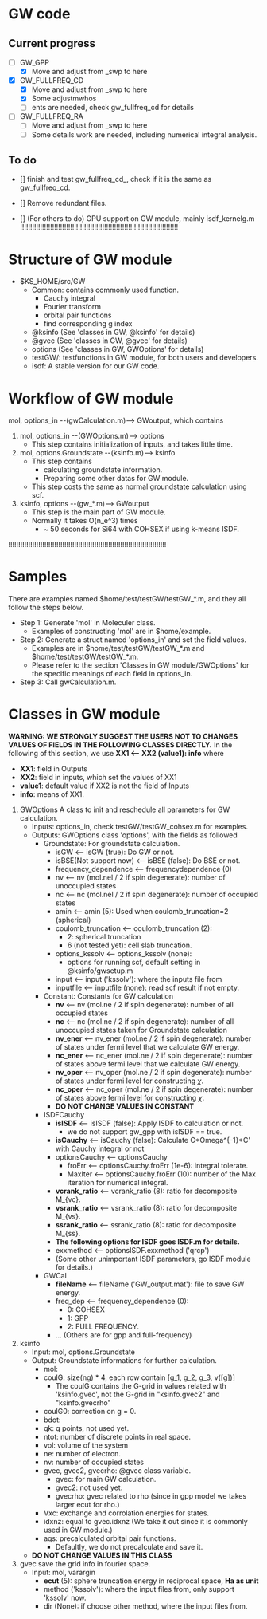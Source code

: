 # GW code

## Current progress

- [ ] GW_GPP
  - [x] Move and adjust from _swp to here
- [x] GW_FULLFREQ_CD
  - [x] Move and adjust from _swp to here
  - [x] Some adjustmwhos
  - [ ] ents are needed, check gw_fullfreq_cd for details
- [ ] GW_FULLFREQ_RA
  - [ ] Move and adjust from _swp to here
  - [ ] Some details work are needed, including numerical integral analysis.

## To do
- [] finish and test gw_fullfreq_cd_, check if it is the same as gw_fullfreq_cd.

- [] Remove redundant files.
- [] (For others to do) GPU support on GW module, mainly isdf_kernelg.m
!!!!!!!!!!!!!!!!!!!!!!!!!!!!!!!!!!!!!!!!!!!!!!!!!!!!!!!!!!!!!!!!!!!!!!!!!!!!!!!

# Structure of GW module

- $KS_HOME/src/GW
  - Common: contains commonly used function.
    - Cauchy integral
    - Fourier transform
    - orbital pair functions
    - find corresponding g index
  - @ksinfo (See 'classes in GW, @ksinfo' for details)
  - @gvec (See 'classes in GW, @gvec' for details)
  - options (See 'classes in GW, GWOptions' for details)
  - testGW/: testfunctions in GW module, for both users and developers.
  - isdf: A stable version for our GW code.
# Workflow of GW module

mol, options_in --(gwCalculation.m)--> GWoutput, which contains

1. mol, options_in --(GWOptions.m)--> options
   - This step contains initialization of inputs, and takes little time.
2. mol, options.Groundstate --(ksinfo.m)--> ksinfo
   - This step contains
     - calculating groundstate information.
     - Preparing some other datas for GW module.  
   - This step costs the same as normal groundstate calculation using scf.
3. ksinfo, options --(gw_*.m)--> GWoutput
   - This step is the main part of GW module.
   - Normally it takes O(n_e^3) times
     - ~ 50 seconds for Si64 with COHSEX if using k-means ISDF.

!!!!!!!!!!!!!!!!!!!!!!!!!!!!!!!!!!!!!!!!!!!!!!!!!!!!!!!!!!!!!!!!!!!!!!!!!!!!!!!

# Samples

There are examples named $home/test/testGW/testGW_*.m, and they all follow the steps below.

- Step 1: Generate 'mol' in Moleculer class.
  - Examples of constructing 'mol' are in \$home/example.
- Step 2: Generate a struct named 'options_in' and set the field values.
  - Examples are in \$home/test/testGW/testGW_\*.m and
  \$home/test/testGW/testGW_\*.m.
  - Please refer to the section 'Classes in GW module/GWOptions'
    for the specific meanings of each field in options_in.
- Step 3: Call gwCalculation.m.
<!-- 
- Step 3: Use 'GWOptions' with 'mol' and 'options_in' as inputs to generate 
  'options'.
  - Please refer to the section 'Classes in GW module/GWOptions' for details.
- Step 4: Use class 'ksinfo' with 'mol' and 'options.Groundstate' as inputs
  to implement scf and generate 'ksinfor'.
  - Please refer to the section 'Classes in GW module/ksinfo' for details.
- Step 5: Use gwCalculation.m with 'ksinfor' and 'options' to do GW calculation. 
-->
# Classes in GW module

__WARNING: WE STRONGLY SUGGEST THE USERS NOT TO CHANGES VALUES OF FIELDS IN THE
FOLLOWING CLASSES DIRECTLY.__
In the following of this section, we use
__XX1 <-- XX2 (value1): info__
where

- __XX1__: field in Outputs
- __XX2__: field in inputs, which set the values of XX1
- __value1__: default value if XX2 is not the field of Inputs
- __info__: means of XX1.

1. GWOptions
A class to init and reschedule all parameters for GW calculation.
   - Inputs: options_in, check testGW/testGW_cohsex.m for examples.
   - Outputs: GWOptions class 'options', with the fields as followed
     - Groundstate: For groundstate calculation.
       - isGW <-- isGW (true): Do GW or not.
       - isBSE(Not support now) <-- isBSE (false): Do BSE or not.
       - frequency_dependence <-- frequencydependence (0)
       - nv <-- nv (mol.nel / 2 if spin degenerate): number of unoccupied states
       - nc <-- nc (mol.nel / 2 if spin degenerate): number of occupied states
       - amin <-- amin (5): Used when coulomb_truncation=2 (spherical)
       - coulomb_truncation <--  coulomb_truncation (2):
         - 2: spherical truncation
         - 6 (not tested yet): cell slab truncation.
       - options_kssolv <-- options_kssolv (none):
         - options for running scf, default setting in @ksinfo/gwsetup.m  
       - input <-- input ('kssolv'): where the inputs file from
       - inputfile <-- inputfile (none): read scf result if not empty.
     - Constant: Constants for GW calculation
       - __nv__ <-- nv (mol.ne / 2 if spin degenerate): number of all occupied
         states
       - __nc__ <-- nc (mol.ne / 2 if spin degenerate): number of all unoccupied
         states taken for Groundstate calculation
       - __nv_ener__ <-- nv_ener (mol.ne / 2 if spin degenerate):
         number of states under fermi level that we calculate GW energy.
       - __nc_ener__ <-- nc_ener (mol.ne / 2 if spin degenerate):
         number of states above fermi level that we calculate GW energy.
       - __nv_oper__ <-- nv_oper (mol.ne / 2 if spin degenerate):
         number of states under fermi level for constructing $\chi$.
       - __nc_oper__ <-- nc_oper (mol.ne / 2 if spin degenerate):
         number of states above fermi level for constructing $\chi$.
       - __DO NOT CHANGE VALUES IN CONSTANT__
     - ISDFCauchy
       - __isISDF__ <-- isISDF (false): Apply ISDF to calculation or not.
         - we do not support gw_gpp with isISDF == true.
       - __isCauchy__ <-- isCauchy (false): Calculate C*Omega^{-1}*C'
         with Cauchy integral or not
       - optionsCauchy <-- optionsCauchy
         - froErr <-- optionsCauchy.froErr (1e-6): integral tolerate.
         - MaxIter <-- optionsCauchy.froErr (10): number of the Max iteration
           for numerical integral.
       - __vcrank_ratio__ <-- vcrank_ratio (8): ratio for decomposite M_{vc}.
       - __vsrank_ratio__ <-- vsrank_ratio (8): ratio for decomposite M_{vs}.
       - __ssrank_ratio__ <-- ssrank_ratio (8): ratio for decomposite M_{ss}.
       - __The following options for ISDF goes ISDF.m for details.__
       - exxmethod <-- optionsISDF.exxmethod ('qrcp')
       - (Some other unimportant ISDF parameters, go ISDF module for details.)
     - GWCal
       - __fileName__ <-- fileName ('GW_output.mat'): file to save GW energy.
       - freq_dep <-- frequency_dependence (0):
         - 0: COHSEX
         - 1: GPP
         - 2: FULL FREQUENCY.
       <!-- - <-- (): -->
       <!-- - <-- (): -->
       - ... (Others are for gpp and full-frequency)
2. ksinfo
   - Input: mol, options.Groundstate
   - Output: Groundstate informations for further calculation.
     - mol:
     - coulG: size(ng) * 4, each row contain [g_1, g_2, g_3, v([g])]
       - The coulG contains the G-grid in values related with 'ksinfo.gvec', not the G-grid in "ksinfo.gvec2" and "ksinfo.gvecrho"
     - coulG0: correction on g = 0.
     - bdot:
     - qk: q points, not used yet.
     - ntot: number of discrete points in real space.
     - vol: volume of the system
     - ne: number of electron.
     - nv: number of occupied states
     - gvec, gvec2, gvecrho: @gvec class variable.
       - gvec: for main GW calculation.
       - gvec2: not used yet.
       - gvecrho: gvec related to rho (since in gpp model we takes larger ecut for rho.)
     - Vxc: exchange and corrolation energies for states.
     - idxnz: equal to gvec.idxnz (We take it out since it is commonly used in GW module.)
     - aqs: precalculated orbital pair functions.
       - Defaultly, we do not precalculate and save it.
   - __DO NOT CHANGE VALUES IN THIS CLASS__
3. gvec
   save the grid info in fourier space.
   - Input: mol, varargin
     - __ecut__ (5): sphere truncation energy in reciprocal space,
       __Ha as unit__
     - method ('kssolv'): where the input files from, only support 'kssolv' now.
     - dir (None): if choose other method, where the input files from.
